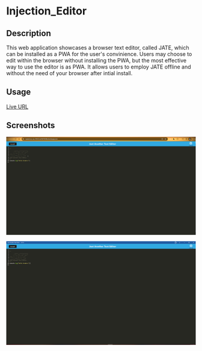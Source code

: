 # Injection_Editor

## Description

This web application showcases a browser text editor, called JATE, which can be installed as a PWA for the user's convinience. Users may choose to edit within the browser without installing the PWA, but the most effective way to use the editor is as PWA. It allows users
to employ JATE offline and without the need of your browser after intial install.

## Usage

[Live URL](https://mysterious-sea-38142-da1fbf7d548a.herokuapp.com/)

## Screenshots

![Screenshot of Injection Editor in Browser](.\screenshots\Heroku_deployed_browserBased_JATE.PNG)

![Screenshot of Injection Editor as PWA](.\screenshots\PWA_deployed_heroku.PNG)